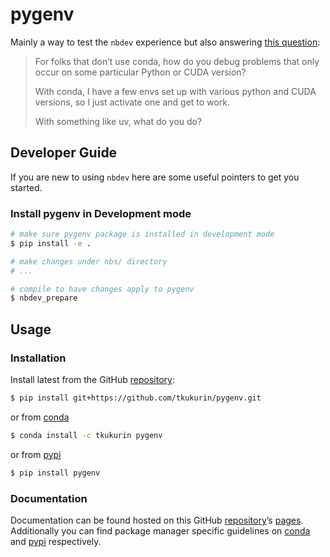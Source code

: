 # pygenv


<!-- WARNING: THIS FILE WAS AUTOGENERATED! DO NOT EDIT! -->

Mainly a way to test the `nbdev` experience but also answering [this
question](https://bsky.app/profile/howard.fm/post/3lch556wehc24):

> For folks that don’t use conda, how do you debug problems that only
> occur on some particular Python or CUDA version?
>
> With conda, I have a few envs set up with various python and CUDA
> versions, so I just activate one and get to work.
>
> With something like uv, what do you do?

## Developer Guide

If you are new to using `nbdev` here are some useful pointers to get you
started.

### Install pygenv in Development mode

``` sh
# make sure pygenv package is installed in development mode
$ pip install -e .

# make changes under nbs/ directory
# ...

# compile to have changes apply to pygenv
$ nbdev_prepare
```

## Usage

### Installation

Install latest from the GitHub
[repository](https://github.com/tkukurin/pygenv):

``` sh
$ pip install git+https://github.com/tkukurin/pygenv.git
```

or from [conda](https://anaconda.org/tkukurin/pygenv)

``` sh
$ conda install -c tkukurin pygenv
```

or from [pypi](https://pypi.org/project/pygenv/)

``` sh
$ pip install pygenv
```

### Documentation

Documentation can be found hosted on this GitHub
[repository](https://github.com/tkukurin/pygenv)’s
[pages](https://tkukurin.github.io/pygenv/). Additionally you can find
package manager specific guidelines on
[conda](https://anaconda.org/tkukurin/pygenv) and
[pypi](https://pypi.org/project/pygenv/) respectively.
